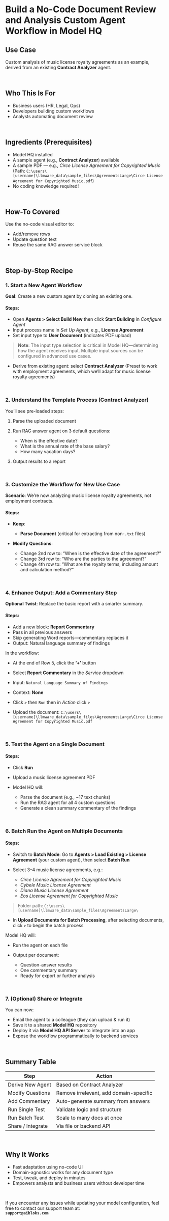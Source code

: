 # Build a No-Code Document Review and Analysis Custom Agent Workflow in Model HQ

## Use Case

Custom analysis of music license royalty agreements as an example, derived from an existing **Contract Analyzer** agent.

&nbsp;

## Who This Is For

* Business users (HR, Legal, Ops)
* Developers building custom workflows
* Analysts automating document review

&nbsp;

## Ingredients (Prerequisites)

* Model HQ installed
* A sample agent (e.g., **Contract Analyzer**) available
* A sample PDF — e.g., *Circe License Agreement for Copyrighted Music*
  (Path: `C:\users\[username]\llmware_data\sample_files\AgreementsLarge\Circe License Agreement for Copyrighted Music.pdf`)
* No coding knowledge required!

&nbsp;

## How-To Covered

Use the no-code visual editor to:

* Add/remove rows
* Update question text
* Reuse the same RAG answer service block

&nbsp;

## Step-by-Step Recipe

### 1. Start a New Agent Workflow

**Goal**: Create a new custom agent by cloning an existing one.

#### Steps:

* Open **Agents > Select Build New** then click **Start Building** in *Configure Agent*
* Input process name in *Set Up Agent*, e.g., **License Agreement**
* Set input type to **User Document** (indicates PDF upload)

> **Note**: The input type selection is critical in Model HQ—determining how the agent receives input. Multiple input sources can be configured in advanced use cases.

* Derive from existing agent: select **Contract Analyzer**
  (Preset to work with employment agreements, which we’ll adapt for music license royalty agreements)

&nbsp;

### 2. Understand the Template Process (Contract Analyzer)

You’ll see pre-loaded steps:

1. Parse the uploaded document
2. Run RAG answer agent on 3 default questions:

   * When is the effective date?
   * What is the annual rate of the base salary?
   * How many vacation days?
3. Output results to a report

&nbsp;

### 3. Customize the Workflow for New Use Case

**Scenario**: We’re now analyzing music license royalty agreements, not employment contracts.

#### Steps:

* **Keep**:

  * **Parse Document** (critical for extracting from non-`.txt` files)

* **Modify Questions**:

  * Change 2nd row to: “When is the effective date of the agreement?”
  * Change 3rd row to: “Who are the parties to the agreement?”
  * Change 4th row to: “What are the royalty terms, including amount and calculation method?”

&nbsp;

### 4. Enhance Output: Add a Commentary Step

**Optional Twist**: Replace the basic report with a smarter summary.

#### Steps:

* Add a new block: **Report Commentary**
* Pass in all previous answers
* Skip generating Word reports—commentary replaces it
* Output: Natural language summary of findings

In the workflow:

* At the end of Row 5, click the **‘+’** button

* Select **Report Commentary** in the *Service* dropdown

* Input: `Natural Language Summary of Findings`

* Context: **None**

* Click `>` then `Run` then in *Action* click `>`

* Upload the document:
  `C:\users\[username]\llmware_data\sample_files\AgreementsLarge\Circe License Agreement for Copyrighted Music.pdf`

&nbsp;

### 5. Test the Agent on a Single Document

#### Steps:

* Click **Run**
* Upload a music license agreement PDF
* Model HQ will:

  * Parse the document (e.g., \~17 text chunks)
  * Run the RAG agent for all 4 custom questions
  * Generate a clean summary commentary of the findings

&nbsp;

### 6. Batch Run the Agent on Multiple Documents

#### Steps:

* Switch to **Batch Mode**:
  Go to **Agents > Load Existing > License Agreement** (your custom agent), then select **Batch Run**
* Select 3–4 music license agreements, e.g.:

  * *Circe License Agreement for Copyrighted Music*
  * *Cybele Music License Agreement*
  * *Diana Music License Agreement*
  * *Eos License Agreement for Copyrighted Music*

> Folder path: `C:\users\[username]\llmware_data\sample_files\AgreementsLarge\`

* In **Upload Documents for Batch Processing**, after selecting documents, click `>` to begin the batch process

Model HQ will:

* Run the agent on each file
* Output per document:

  * Question-answer results
  * One commentary summary
  * Ready for export or further analysis

&nbsp;

### 7. (Optional) Share or Integrate

You can now:

* Email the agent to a colleague (they can upload & run it)
* Save it to a shared **Model HQ** repository
* Deploy it via **Model HQ API Server** to integrate into an app
* Expose the workflow programmatically to backend services

&nbsp;

## Summary Table

| Step              | Action                                 |
| ----------------- | -------------------------------------- |
| Derive New Agent  | Based on Contract Analyzer             |
| Modify Questions  | Remove irrelevant, add domain-specific |
| Add Commentary    | Auto-generate summary from answers     |
| Run Single Test   | Validate logic and structure           |
| Run Batch Test    | Scale to many docs at once             |
| Share / Integrate | Via file or backend API                |

&nbsp;

## Why It Works

* Fast adaptation using no-code UI
* Domain-agnostic: works for any document type
* Test, tweak, and deploy in minutes
* Empowers analysts and business users without developer time

&nbsp;

If you encounter any issues while updating your model configuration, feel free to contact our support team at:  
**`support@aibloks.com`**
